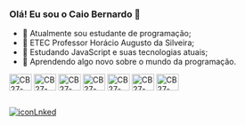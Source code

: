 ### Olá! Eu sou o Caio Bernardo 👋

- 🔭 Atualmente sou estudante de programação;
- 🏫 ETEC Professor Horácio Augusto da Silveira;
- 🌱 Estudando JavaScript e suas tecnologias atuais;
- 📖 Aprendendo algo novo sobre o mundo da programação.

<div>
  <img align="center" alt="CB27-HTML" src="https://cdn.jsdelivr.net/gh/devicons/devicon@latest/icons/html5/html5-original.svg" height="30" width="40"/>
  <img align="center" alt="CB27-CSS" src="https://cdn.jsdelivr.net/gh/devicons/devicon@latest/icons/css3/css3-original.svg" height="30" width="40"/>
  <img align="center" alt="CB27-JS" src="https://cdn.jsdelivr.net/gh/devicons/devicon@latest/icons/javascript/javascript-original.svg" height="30" width="40"/>
  <img align="center" alt="CB27-REACTJS" src="https://cdn.jsdelivr.net/gh/devicons/devicon@latest/icons/react/react-original.svg" height="30" width="40"/>
  <img align="center" alt="CB27-BOOTSTRAP" src="https://cdn.jsdelivr.net/gh/devicons/devicon@latest/icons/bootstrap/bootstrap-original.svg" height="30" width="40"/>
  <img align="center" alt="CB27-MSSQLSERVER" src="https://cdn.jsdelivr.net/gh/devicons/devicon@latest/icons/microsoftsqlserver/microsoftsqlserver-original.svg" height="30" width="40"/>
  <img align="center" alt="CB27-PYTHON" src="https://cdn.jsdelivr.net/gh/devicons/devicon@latest/icons/python/python-original.svg" height="30" width="40"/>
</div>

##

<div>
  <a href="https://www.linkedin.com/in/caio-bernardo-45bb342b8/" target="_blank"><img alt="iconLnked" src="https://img.shields.io/badge/LinkedIn-0077B5?style=for-the-badge&logo=linkedin&logoColor=white"/></a>  
</div>
